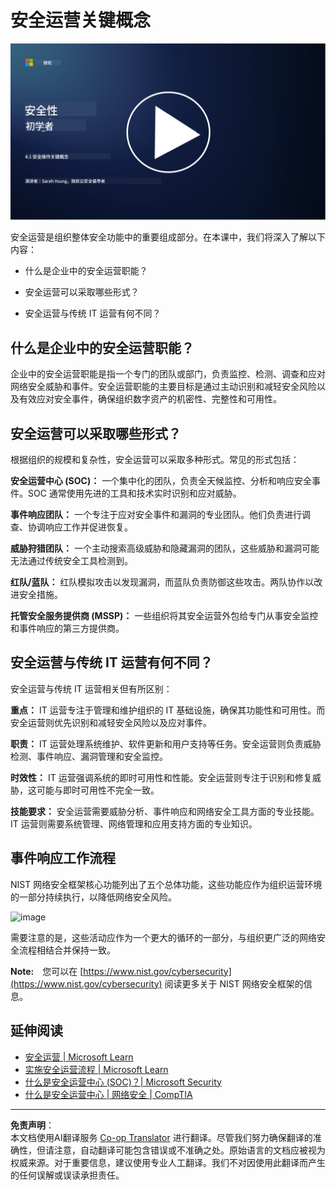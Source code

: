 <!--
CO_OP_TRANSLATOR_METADATA:
{
  "original_hash": "6a55b31df9eebf550d040cef0ef7dff3",
  "translation_date": "2025-09-03T17:53:04+00:00",
  "source_file": "4.1 SecOps key concepts.md",
  "language_code": "zh"
}
-->
# 安全运营关键概念

[![观看视频](../../translated_images/4-1_placeholder.0123f726051a7b9662e6dfa95b10962cbe64c002cde9640da84711fd8d3df642.zh.png)](https://learn-video.azurefd.net/vod/player?id=6a1cf511-89e0-493a-8ef9-91c458200266)

安全运营是组织整体安全功能中的重要组成部分。在本课中，我们将深入了解以下内容：

- 什么是企业中的安全运营职能？
  
- 安全运营可以采取哪些形式？
  
- 安全运营与传统 IT 运营有何不同？

## 什么是企业中的安全运营职能？

企业中的安全运营职能是指一个专门的团队或部门，负责监控、检测、调查和应对网络安全威胁和事件。安全运营职能的主要目标是通过主动识别和减轻安全风险以及有效应对安全事件，确保组织数字资产的机密性、完整性和可用性。

## 安全运营可以采取哪些形式？

根据组织的规模和复杂性，安全运营可以采取多种形式。常见的形式包括：

**安全运营中心 (SOC)：** 一个集中化的团队，负责全天候监控、分析和响应安全事件。SOC 通常使用先进的工具和技术实时识别和应对威胁。

**事件响应团队：** 一个专注于应对安全事件和漏洞的专业团队。他们负责进行调查、协调响应工作并促进恢复。

**威胁狩猎团队：** 一个主动搜索高级威胁和隐藏漏洞的团队，这些威胁和漏洞可能无法通过传统安全工具检测到。

**红队/蓝队：** 红队模拟攻击以发现漏洞，而蓝队负责防御这些攻击。两队协作以改进安全措施。

**托管安全服务提供商 (MSSP)：** 一些组织将其安全运营外包给专门从事安全监控和事件响应的第三方提供商。

## 安全运营与传统 IT 运营有何不同？

安全运营与传统 IT 运营相关但有所区别：

**重点：** IT 运营专注于管理和维护组织的 IT 基础设施，确保其功能性和可用性。而安全运营则优先识别和减轻安全风险以及应对事件。

**职责：** IT 运营处理系统维护、软件更新和用户支持等任务。安全运营则负责威胁检测、事件响应、漏洞管理和安全监控。

**时效性：** IT 运营强调系统的即时可用性和性能。安全运营则专注于识别和修复威胁，这可能与即时可用性不完全一致。

**技能要求：** 安全运营需要威胁分析、事件响应和网络安全工具方面的专业技能。IT 运营则需要系统管理、网络管理和应用支持方面的专业知识。

## 事件响应工作流程

NIST 网络安全框架核心功能列出了五个总体功能，这些功能应作为组织运营环境的一部分持续执行，以降低网络安全风险。

![image](https://github.com/microsoft/Security-101/assets/139931591/f6d19dce-f96e-47bd-9e0a-8019675a602d)

需要注意的是，这些活动应作为一个更大的循环的一部分，与组织更广泛的网络安全流程相结合并保持一致。

**Note:** 您可以在 [https://www.nist.gov/cybersecurity](https://www.nist.gov/cybersecurity) 阅读更多关于 NIST 网络安全框架的信息。

## 延伸阅读

- [安全运营 | Microsoft Learn](https://learn.microsoft.com/security/operations/overview?WT.mc_id=academic-96948-sayoung)
- [实施安全运营流程 | Microsoft Learn](https://learn.microsoft.com/security/operations/?WT.mc_id=academic-96948-sayoung)
- [什么是安全运营中心 (SOC)？| Microsoft Security](https://www.microsoft.com/security/business/security-101/what-is-a-security-operations-center-soc?WT.mc_id=academic-96948-sayoung)
- [什么是安全运营中心 | 网络安全 | CompTIA](https://www.comptia.org/content/articles/what-is-a-security-operations-center)

---

**免责声明**：  
本文档使用AI翻译服务 [Co-op Translator](https://github.com/Azure/co-op-translator) 进行翻译。尽管我们努力确保翻译的准确性，但请注意，自动翻译可能包含错误或不准确之处。原始语言的文档应被视为权威来源。对于重要信息，建议使用专业人工翻译。我们不对因使用此翻译而产生的任何误解或误读承担责任。